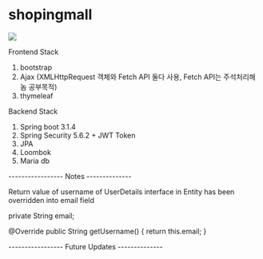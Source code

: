# shopingmall


<img width="{80%}" src="https://github.com/Imadeveloperrr/shopingmall/assets/99321607/54ffe5db-39d5-40a2-9d30-3b4bd6cd5de1"/>


Frontend Stack

1. bootstrap
2. Ajax (XMLHttpRequest 객체와 Fetch API 둘다 사용, Fetch API는 주석처리해놈 공부목적)
3. thymeleaf

Backend Stack
1. Spring boot 3.1.4
2. Spring Security 5.6.2 + JWT Token
3. JPA
4. Loombok
5. Maria db

----------------- Notes  -------------- 

Return value of username of UserDetails interface in Entity has been overridden into email field

private String email;

@Override
public String getUsername() {
    return this.email;
    }

----------------- Future Updates -------------- 

